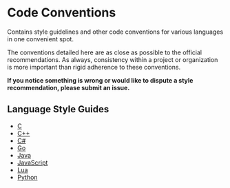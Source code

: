 # Code Conventions
Contains style guidelines and other code conventions for various languages in one convenient spot.

The conventions detailed here are as close as possible to the official recommendations. As always, consistency within a project or organization is more important than rigid adherence to these conventions.

**If you notice something is wrong or would like to dispute a style recommendation, please submit an issue.**

## Language Style Guides
- [C](https://github.com/eleniums/code-conventions/blob/master/c/style.md)
- [C++](https://github.com/eleniums/code-conventions/blob/master/cpp/style.md)
- [C#](https://github.com/eleniums/code-conventions/blob/master/csharp/style.md)
- [Go](https://github.com/eleniums/code-conventions/blob/master/go/style.md)
- [Java](https://github.com/eleniums/code-conventions/blob/master/java/style.md)
- [JavaScript](https://github.com/eleniums/code-conventions/blob/master/javascript/style.md)
- [Lua](https://github.com/eleniums/code-conventions/blob/master/lua/style.md)
- [Python](https://github.com/eleniums/code-conventions/blob/master/python/style.md)
